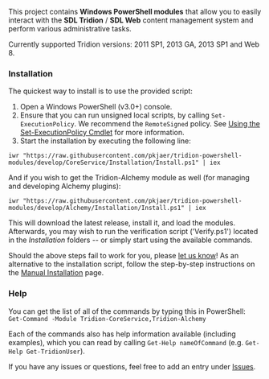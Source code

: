 This project contains **Windows PowerShell modules** that allow you to easily interact with the **SDL Tridion** / **SDL Web** content management system and perform various administrative tasks.

Currently supported Tridion versions: 2011 SP1, 2013 GA, 2013 SP1 and Web 8.


### Installation
The quickest way to install is to use the provided script:

1. Open a Windows PowerShell (v3.0+) console. 
2. Ensure that you can run unsigned local scripts, by calling `Set-ExecutionPolicy`. We recommend the `RemoteSigned` policy. See [Using the Set-ExecutionPolicy Cmdlet](http://technet.microsoft.com/en-us/library/ee176961.aspx) for more information.
3. Start the installation by executing the following line:

`iwr "https://raw.githubusercontent.com/pkjaer/tridion-powershell-modules/develop/CoreService/Installation/Install.ps1" | iex`

And if you wish to get the Tridion-Alchemy module as well (for managing and developing Alchemy plugins):

`iwr "https://raw.githubusercontent.com/pkjaer/tridion-powershell-modules/develop/Alchemy/Installation/Install.ps1" | iex`

This will download the latest release, install it, and load the modules.
Afterwards, you may wish to run the verification script ('Verify.ps1') located in the _Installation_ folders -- or simply start using the available commands.

Should the above steps fail to work for you, please [let us know](https://github.com/pkjaer/tridion-powershell-modules/issues/new)! As an alternative to the installation script, follow the step-by-step instructions on the [Manual Installation](https://github.com/pkjaer/tridion-powershell-modules/wiki/Manual-Installation) page.

### Help

You can get the list of all of the commands by typing this in PowerShell: 
`Get-Command -Module Tridion-CoreService,Tridion-Alchemy`

Each of the commands also has help information available (including examples), which you can read by calling `Get-Help nameOfCommand` (e.g. `Get-Help Get-TridionUser`).


If you have any issues or questions, feel free to add an entry under [Issues](https://github.com/pkjaer/tridion-powershell-modules/issues).
